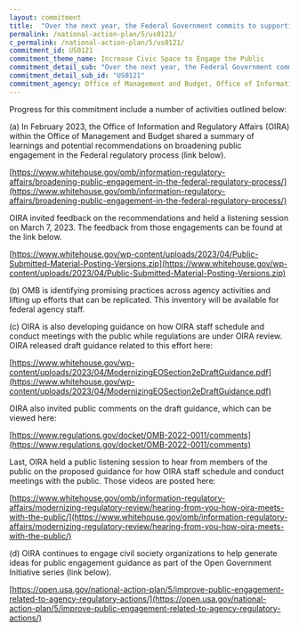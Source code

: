```yaml
---
layout: commitment
title:  "Over the next year, the Federal Government commits to supporting greater community engagement in the rulemaking process, including through its efforts to modernize the regulatory review process, through tools, guidance, and other resources."
permalink: /national-action-plan/5/us0121/
c_permalink: /national-action-plan/5/us0121/
commitment_id: US0121
commitment_theme_name: Increase Civic Space to Engage the Public
commitment_detail_sub: "Over the next year, the Federal Government commits to supporting greater community engagement in the rulemaking process, including through its efforts to modernize the regulatory review process, through tools, guidance, and other resources."
commitment_detail_sub_id: "US0121"
commitment_agency: Office of Management and Budget, Office of Information and Regulation Affairs
---
```


Progress for this commitment include a number of activities outlined below:

(a) In February 2023, the Office of Information and Regulatory Affairs (OIRA) within the Office of Management and Budget shared a summary of learnings and potential recommendations on broadening public engagement in the Federal regulatory process (link below). 
 
[https://www.whitehouse.gov/omb/information-regulatory-affairs/broadening-public-engagement-in-the-federal-regulatory-process/](https://www.whitehouse.gov/omb/information-regulatory-affairs/broadening-public-engagement-in-the-federal-regulatory-process/)
 
OIRA invited feedback on the recommendations and held a listening session on March 7, 2023. The feedback from those engagements can be found at the link below.
 
[https://www.whitehouse.gov/wp-content/uploads/2023/04/Public-Submitted-Material-Posting-Versions.zip](https://www.whitehouse.gov/wp-content/uploads/2023/04/Public-Submitted-Material-Posting-Versions.zip)
 
(b) OMB is identifying promising practices across agency activities and lifting up efforts that can be replicated. This inventory will be available for federal agency staff.
 
(c) OIRA is also developing guidance on how OIRA staff schedule and conduct meetings with the public while regulations are under OIRA review. OIRA released draft guidance related to this effort here:
 
[https://www.whitehouse.gov/wp-content/uploads/2023/04/ModernizingEOSection2eDraftGuidance.pdf](https://www.whitehouse.gov/wp-content/uploads/2023/04/ModernizingEOSection2eDraftGuidance.pdf)
 
OIRA also invited public comments on the draft guidance, which can be viewed here:
 
[https://www.regulations.gov/docket/OMB-2022-0011/comments](https://www.regulations.gov/docket/OMB-2022-0011/comments)
 
Last, OIRA held a public listening session to hear from members of the public on the proposed guidance for how OIRA staff schedule and conduct meetings with the public. Those videos are posted here:
 
[https://www.whitehouse.gov/omb/information-regulatory-affairs/modernizing-regulatory-review/hearing-from-you-how-oira-meets-with-the-public/](https://www.whitehouse.gov/omb/information-regulatory-affairs/modernizing-regulatory-review/hearing-from-you-how-oira-meets-with-the-public/)
 
(d) OIRA continues to engage civil society organizations to help generate ideas for public engagement guidance as part of the Open Government Initiative series (link below).
 
[https://open.usa.gov/national-action-plan/5/improve-public-engagement-related-to-agency-regulatory-actions/](https://open.usa.gov/national-action-plan/5/improve-public-engagement-related-to-agency-regulatory-actions/)
